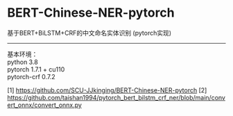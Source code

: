 # BERT-Chinese-NER-pytorch
基于BERT+BiLSTM+CRF的中文命名实体识别 (pytorch实现)<br>
<hr>
基本环境：<br>
python 3.8 <br>
pytorch 1.7.1 + cu110 <br>
pytorch-crf 0.7.2 <br>


[1] https://github.com/SCU-JJkinging/BERT-Chinese-NER-pytorch
[2] https://github.com/taishan1994/pytorch_bert_bilstm_crf_ner/blob/main/convert_onnx/convert_onnx.py